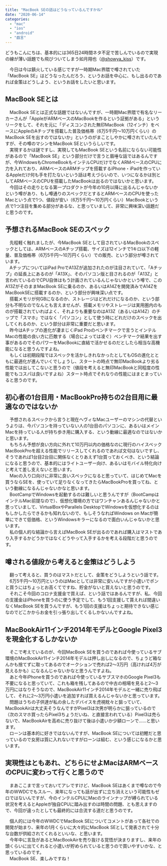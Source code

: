 ```yaml
---
title: "MacBook SEの話はどうなっているんですかね"
date: "2020-06-14"
categories: 
  - "mac"
  - "ios"
  - "android"
  - "戯言"
---
```


どうもこんにちは、基本的には365日24時間ネタ不足で苦しんでいるので実現の線が薄い話題でも飛びついてしまう如月翔也（[@showya\_kiss](http://twitter.com/showya_kiss)）です。  
  
　今日は今は鎮火している感じですが一時期Mac界隈で噂されていた「MacBook SE」はどうなったんだろう、というお話を中心に、もし出るのであれば金策はどうしよう、というお話をしたいと思います。  

## MacBook SEとは

　MacBook SEとは正式な話題ではないんですが、一時期Mac界隈で有名なリーカーさんが「AppleがARMベースのMacBookを作るという証拠がある」というリークをして、それを元に「ディスコンされた無印MacBook（12インチ）をベースにAppleのAチップを搭載した普及価格帯（6万5千円〜10万円くらい）のMacBook SEを出すのではないか」というのがまことしやかに噂されていたんですが、その噂のマシンをMacBook SEというらしいです。  
　実現するかは謎ですし、実現してもMacBook SEという名前にならない可能性があるので「MacBook SE」という部分だけで言うと眉唾な話ではあるんですが、今WindowsもChromeBookもインテルCPUだけでなくARMベースのCPUに力を入れており、ARMベースのARMチップを搭載するiPhone・iPadを作っているAppleだけ何も手を打たないという話は考えづらいので、いつになるかは別としてARMベースのCPUを搭載したMacBookは出るのではないかと思います。  
　今回はその走りとなる第一プロダクトが今年の10月以降に出るんじゃないかという噂があり、もし噂通りのスペックだとするとARMベースのCPUを使ったMacという点で1つ、値段が安い（6万5千円〜10万円くらい）MacBookという点で1つ注目を集める部分があるな、と思っていまして、非常に興味深い話題だと思うのです。  

## 予想されるMacBook SEのスペック

　先程軽く触れましたが、今MacBook SEとして目されているMacBookのスペックとしては、ARMベースのAチップ搭載、サイズは12インチで1キロ以下の軽量、普及価格帯（6万5千円〜10万円くらい）での販売、という部分が噂されています。  
　AチップについてはiPad ProでA13Zが追加されたのが注目されていて、「Aチップ」の延長上にあるのが「A13X」、そのパソコン版と目されるのが「A13Z」と言われているのでCPU自体はもう計画されているんじゃないかという噂で、このA13ZがそのままMacBook SEに乗るのか、あるいはA14Zを開発済みでA14ZをMacBookSEに搭載するのか、という部分が興味深い点です。  
　搭載メモリが何GBになるのか、ストレージはどれだけになるのか、という部分も不明なのでなんとも言えませんが、搭載メモリやストレージは実用圏内のものが搭載されていればよく、それよりも重要なのはA13Z（あるいはA14Z）のチップで「スマホ」ではなく「パソコン」として使う時にどれだけのスペックを出してくれるのか、という部分は非常に重要だと思います。  
　昨今はAチップの進化が凄まじくiPad Proのベンチマークで言うとインテルMacの性能の良い方に匹敵する（場合によっては凌ぐ）ベンチマーク結果を出す事があるのでそのパワーをMacBookに直結で活かせるのだとしたら相当な高機能になると思うんですよね。  
　もしくは初期段階ではスペックを活かしきれなかったとしてもOSの進化とともに最適化が進んでいくでしょうし、スタートの時点で無印MacBookより劣る性能では出してこないと思うので（値段を考えると無印MacBookと同程度の性能でもコスパは良いですよね）スタート時点でそれなりの性能にはまとまっていると思うのです。  

## 初心者の1台目用・MacBookPro持ちの2台目用に最適なのではないか

　予想されるスペックから言うと現在ヘヴィなMacユーザーのマシンの代替というよりは、今パソコンを持っていない人の1台目のパソコンに、あるいはメインMacを持っている人が持ち歩き用に購入する、という動線に最適なのではないかと思います。  
　もちろん予想が良い方向に外れて10万円以内の価格なのに現行のハイスペックMacBookProを超える性能でリリースしてくれるのであれば文句はないですし、そうであれば1台目2台目に関係なくとりあえず1台買っておくべき、という結論になると思うので、基本的にはライトユーザー向け、あるいはモバイル特化向けと考えて差し支えないと思います。  
　Macの入り口向けに非常に良いスペックになると思っていて、はじめてMacを買うならSEを、使っていて足りなくなってきたらMacBookProを買ってね、という動線になるんじゃないかなと思います。  
　BootCampでWindowsを起動するのは難しいと思うんですが（BootCampはインテルMac前提なので）、仮想化環境の方ではワンチャンあるんじゃないかと思っていまして、VirtualBoxやParallels DesktopでWindowsを仮想化するのはもしかしたらできるかも知れないので、もしそうなればWindows on Macが簡単にできて低価格、というWindowsキラーになるので面白いんじゃないかと思います。  
　私の個人的な結論から言えばMacBook SEが出るのであれば購入はマストであり入手するかどうかではなくどうやって入手するかを考える段階だと思うのです。  

## 噂される値段から考えると金策はどうしよう

　翻って考えると、買うのはマストだとして、金策をどうしようという話です。  
　6万5千円〜10万円というのはMacとしては非常に安いんですが小遣いでポンと買うにはちょっとお高くてですね、貯金がないと買えないと思うのです。  
　それこそ今回のコロナ支援金で買えば、という話ではあるんですが、私、今回の支援金はiPhoneを買うのに使う予定でして、もう1回支援して貰えれば間違いなくMacBook SEを買うんですが、もう1回の支援はちょっと期待できない感じなのでどこかからお金を引っ張り出してくるしかないんですよね。  

## MacBookAir11インチ2014年モデルとGoogle Pixel3を現金化するしかないか

　そこで考えているのが、今回MacBook SEを買うのであれば今使っているサブ環境のMacBookAir11インチ2014年モデルは押し出しになるので、ちょうど箱なんかも捨てずに取ってあるのでオークションで売れば2〜3万円（高ければ4万が見えるかも）になるんじゃないかなと思うんですよね。  
　あと今年iPhoneを買うのであれば今使っているサブスマホのGoogle Pixel3も不要になると思っていて、これも箱を残してあるので中古の相場を見ると2〜3万円にはなりそうなので、MacBookAir11インチ2014年モデルと一緒に売り飛ばして、それに2〜3万円小遣いを追加すれば買えるんじゃないかと思っています。  
　問題はうちの子供達が私の余したデバイスを虎視眈々と狙っていて、MacBookAirは大丈夫そうなんですがPixel3は次男が明らかに狙っているので（次のスマホ買ったらPixel3ちょうだいね、と直接言われている）Pixel3は売らないで、MacBookAirを高めに売り抜けて後は小遣いか少額ローンで……と思います。  
　ローンは基本的に好きではないんですが、MacBook SEについては初鰹だと思っているので女房は質に入れないですがローンは組む、という感じになるかと思います。  

## 実現性はともあれ、どちらにせよMacはARMベースのCPUに変わって行くと思うので

　まあここまで言っておいてアレですけど、MacBook SEはあくまで噂なので今年のWWDCでもスルー、来年になっても話が出ずに立ち消えという可能性もゼロではないんですが、今のインテルCPUにMacのラインナップが縛られている状況を考えるとAppleが独自CPUに踏み出すのは時間の問題、とも思えますので、今回が違ったとしても最終的には合流する道だと思うのです。  
  
　個人的には今年のWWDCでMacBook SEについてコメントがあって各社での開発が始まり、来年の1月くらいに大々的にMacBook SEとして発表されて十分な台数が供給されてくれるといいな、と思います。  
　今年中に言及があるとMacBookAirを売り抜ける覚悟が決まりますし、来年の頭くらいに出てくれると小遣いが貯められていると思うので買いやすいかな、と思っているのです。  
　MacBook SE、楽しみですね！
